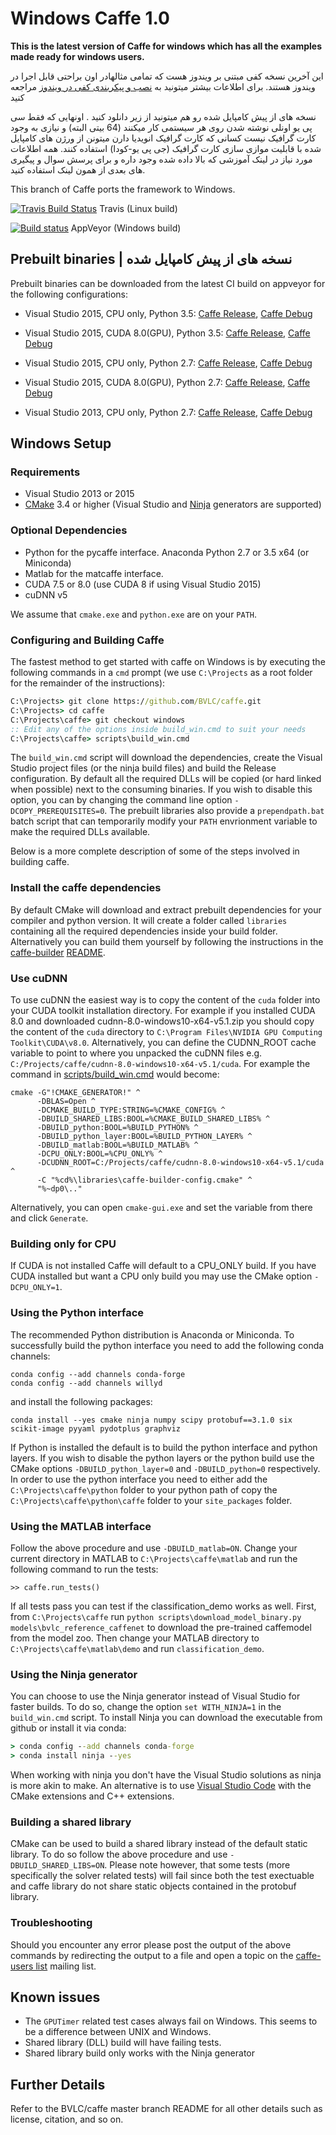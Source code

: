 # Windows Caffe 1.0

**This is the latest version of Caffe for windows which has all the examples made ready for windows users.**  

این آخرین نسخه کفی مبتنی بر ویندوز هست که تمامی مثالهادر اون براحتی قابل اجرا در ویندوز هستند. برای اطلاعات بیشتر
میتونید به [نصب و پیکربندی کفی در ویندوز](http://deeplearning.ir/آموزش-نصب-و-پیکربندی-caffe-در-ویندوز/) مراجعه کنید 


نسخه های از پیش کامپایل شده رو هم میتونید از زیر دانلود کنید . 
اونهایی که فقط سی پی یو اونلی نوشته شدن  روی هر سیستمی کار میکنند (64 بیتی البته) و نیازی به وجود کارت گرافیک نیست
کسانی که کارت گرافیک انویدیا دارن میتونن از ورژن های کامپایل شده با قابلیت موازی سازی کارت گرافیک (جی پی یو-کودا) استفاده کنند.
همه اطلاعات مورد نیاز در لینک آموزشی که بالا داده شده وجود داره و برای پرسش سوال و پیگیری های بعدی از همون لینک استفاده کنید.

This branch of Caffe ports the framework to Windows.

[![Travis Build Status](https://api.travis-ci.org/BVLC/caffe.svg?branch=windows)](https://travis-ci.org/BVLC/caffe) Travis (Linux build)

[![Build status](https://ci.appveyor.com/api/projects/status/ew7cl2k1qfsnyql4/branch/windows?svg=true)](https://ci.appveyor.com/project/Coderx7/caffe-1-0-windows) AppVeyor (Windows build)

## Prebuilt binaries | نسخه های از پیش کامپایل شده

Prebuilt binaries can be downloaded from the latest CI build on appveyor for the following configurations:

- Visual Studio 2015, CPU only, Python 3.5: [Caffe Release](https://ci.appveyor.com/api/buildjobs/ex56gceamrvl1gtw/artifacts/build%2Fcaffe.zip), [Caffe Debug](https://ci.appveyor.com/api/buildjobs/4u73xxyegtctcum0/artifacts/build%2Fcaffe.zip)

- Visual Studio 2015, CUDA 8.0(GPU), Python 3.5: [Caffe Release](https://ci.appveyor.com/api/buildjobs/uf8yejb6dvguoh4s/artifacts/build%2Fcaffe.zip), [Caffe Debug](https://ci.appveyor.com/api/buildjobs/uygm3tvcr40d11h0/artifacts/build%2Fcaffe.zip)

- Visual Studio 2015, CPU only, Python 2.7: [Caffe Release](https://ci.appveyor.com/api/buildjobs/h1h509b304l2uak4/artifacts/build%2Fcaffe.zip), [Caffe Debug](https://ci.appveyor.com/api/buildjobs/uix9n5v3fx4n852f/artifacts/build%2Fcaffe.zip)

- Visual Studio 2015, CUDA 8.0(GPU), Python 2.7: [Caffe Release](https://ci.appveyor.com/api/buildjobs/e27u5mbpnrk77i4m/artifacts/build%2Fcaffe.zip), [Caffe Debug](https://ci.appveyor.com/api/buildjobs/e50j4ieth7dugd6l/artifacts/build%2Fcaffe.zip)

- Visual Studio 2013, CPU only, Python 2.7: [Caffe Release](https://ci.appveyor.com/api/buildjobs/89n2guf7d5oak6r3/artifacts/build%2Fcaffe.zip), [Caffe Debug](https://ci.appveyor.com/api/buildjobs/docdoa7s56xp3ruf/artifacts/build%2Fcaffe.zip)



## Windows Setup

### Requirements

 - Visual Studio 2013 or 2015
 - [CMake](https://cmake.org/) 3.4 or higher (Visual Studio and [Ninja](https://ninja-build.org/) generators are supported)

### Optional Dependencies

 - Python for the pycaffe interface. Anaconda Python 2.7 or 3.5 x64 (or Miniconda)
 - Matlab for the matcaffe interface.
 - CUDA 7.5 or 8.0 (use CUDA 8 if using Visual Studio 2015)
 - cuDNN v5

 We assume that `cmake.exe` and `python.exe` are on your `PATH`.

### Configuring and Building Caffe

The fastest method to get started with caffe on Windows is by executing the following commands in a `cmd` prompt (we use `C:\Projects` as a root folder for the remainder of the instructions):
```cmd
C:\Projects> git clone https://github.com/BVLC/caffe.git
C:\Projects> cd caffe
C:\Projects\caffe> git checkout windows
:: Edit any of the options inside build_win.cmd to suit your needs
C:\Projects\caffe> scripts\build_win.cmd
```
The `build_win.cmd` script will download the dependencies, create the Visual Studio project files (or the ninja build files) and build the Release configuration. By default all the required DLLs will be copied (or hard linked when possible) next to the consuming binaries. If you wish to disable this option, you can by changing the command line option `-DCOPY_PREREQUISITES=0`. The prebuilt libraries also provide a `prependpath.bat` batch script that can temporarily modify your `PATH` envrionment variable to make the required DLLs available.

Below is a more complete description of some of the steps involved in building caffe.

### Install the caffe dependencies

By default CMake will download and extract prebuilt dependencies for your compiler and python version. It will create a folder called `libraries` containing all the required dependencies inside your build folder. Alternatively you can build them yourself by following the instructions in the [caffe-builder](https://github.com/willyd/caffe-builder) [README](https://github.com/willyd/caffe-builder/blob/master/README.md).

### Use cuDNN

To use cuDNN the easiest way is to copy the content of the `cuda` folder into your CUDA toolkit installation directory. For example if you installed CUDA 8.0 and downloaded cudnn-8.0-windows10-x64-v5.1.zip you should copy the content of the `cuda` directory to `C:\Program Files\NVIDIA GPU Computing Toolkit\CUDA\v8.0`. Alternatively, you can define the CUDNN_ROOT cache variable to point to where you unpacked the cuDNN files e.g. `C:/Projects/caffe/cudnn-8.0-windows10-x64-v5.1/cuda`. For example the command in [scripts/build_win.cmd](scripts/build_win.cmd) would become:
```
cmake -G"!CMAKE_GENERATOR!" ^
      -DBLAS=Open ^
      -DCMAKE_BUILD_TYPE:STRING=%CMAKE_CONFIG% ^
      -DBUILD_SHARED_LIBS:BOOL=%CMAKE_BUILD_SHARED_LIBS% ^
      -DBUILD_python:BOOL=%BUILD_PYTHON% ^
      -DBUILD_python_layer:BOOL=%BUILD_PYTHON_LAYER% ^
      -DBUILD_matlab:BOOL=%BUILD_MATLAB% ^
      -DCPU_ONLY:BOOL=%CPU_ONLY% ^
      -DCUDNN_ROOT=C:/Projects/caffe/cudnn-8.0-windows10-x64-v5.1/cuda ^
      -C "%cd%\libraries\caffe-builder-config.cmake" ^
      "%~dp0\.."
```

Alternatively, you can open `cmake-gui.exe` and set the variable from there and click `Generate`.

### Building only for CPU

If CUDA is not installed Caffe will default to a CPU_ONLY build. If you have CUDA installed but want a CPU only build you may use the CMake option `-DCPU_ONLY=1`.

### Using the Python interface

The recommended Python distribution is Anaconda or Miniconda. To successfully build the python interface you need to add the following conda channels:
```
conda config --add channels conda-forge
conda config --add channels willyd
```
and install the following packages:
```
conda install --yes cmake ninja numpy scipy protobuf==3.1.0 six scikit-image pyyaml pydotplus graphviz
```
If Python is installed the default is to build the python interface and python layers. If you wish to disable the python layers or the python build use the CMake options `-DBUILD_python_layer=0` and `-DBUILD_python=0` respectively. In order to use the python interface you need to either add the `C:\Projects\caffe\python` folder to your python path of copy the `C:\Projects\caffe\python\caffe` folder to your `site_packages` folder.

### Using the MATLAB interface

Follow the above procedure and use `-DBUILD_matlab=ON`. Change your current directory in MATLAB to `C:\Projects\caffe\matlab` and run the following command to run the tests:
```
>> caffe.run_tests()
```
If all tests pass you can test if the classification_demo works as well. First, from `C:\Projects\caffe` run `python scripts\download_model_binary.py models\bvlc_reference_caffenet` to download the pre-trained caffemodel from the model zoo. Then change your MATLAB directory to `C:\Projects\caffe\matlab\demo` and run `classification_demo`.

### Using the Ninja generator

You can choose to use the Ninja generator instead of Visual Studio for faster builds. To do so, change the option `set WITH_NINJA=1` in the `build_win.cmd` script. To install Ninja you can download the executable from github or install it via conda:
```cmd
> conda config --add channels conda-forge
> conda install ninja --yes
```
When working with ninja you don't have the Visual Studio solutions as ninja is more akin to make. An alternative is to use [Visual Studio Code](https://code.visualstudio.com) with the CMake extensions and C++ extensions.

### Building a shared library

CMake can be used to build a shared library instead of the default static library. To do so follow the above procedure and use `-DBUILD_SHARED_LIBS=ON`. Please note however, that some tests (more specifically the solver related tests) will fail since both the test exectuable and caffe library do not share static objects contained in the protobuf library.

### Troubleshooting

Should you encounter any error please post the output of the above commands by redirecting the output to a file and open a topic on the [caffe-users list](https://groups.google.com/forum/#!forum/caffe-users) mailing list.

## Known issues

- The `GPUTimer` related test cases always fail on Windows. This seems to be a difference between UNIX and Windows.
- Shared library (DLL) build will have failing tests.
- Shared library build only works with the Ninja generator

## Further Details

Refer to the BVLC/caffe master branch README for all other details such as license, citation, and so on.
